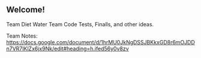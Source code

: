 ## Welcome!
Team Diet Water Team Code
Tests, Finalls, and other ideas.

Team Notes: https://docs.google.com/document/d/1hrMU0JkNgDSSJBKkxGD8r6mOJDDn7VR7IKlZx6jx9Nk/edit#heading=h.ifed56y0v8zv